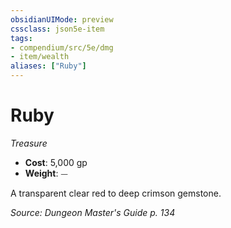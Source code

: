 ```yaml
---
obsidianUIMode: preview
cssclass: json5e-item
tags:
- compendium/src/5e/dmg
- item/wealth
aliases: ["Ruby"]
---
```

# Ruby
*Treasure*  

- **Cost**: 5,000 gp
- **Weight**: ⏤

A transparent clear red to deep crimson gemstone.

*Source: Dungeon Master's Guide p. 134*